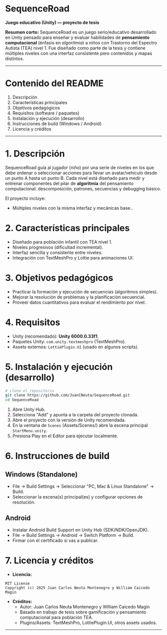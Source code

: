 # SequenceRoad

**Juego educativo (Unity) — proyecto de tesis**

**Resumen corto:**
SequenceRoad es un juego serio/educativo desarrollado en Unity pensado para enseñar y evaluar habilidades de **pensamiento computacional** (énfasis en *algoritmia*) a niños con Trastorno del Espectro Autista (TEA) nivel 1. Fue diseñado como parte de la tesis y contiene múltiples niveles con una interfaz consistente pero contenidos y mapas distintos.

---

# Contenido del README
1. Descripción
2. Características principales
3. Objetivos pedagógicos
4. Requisitos (software / paquetes)
5. Instalación y ejecución (desarrollo)
6. Instrucciones de build (Windows / Android)
7. Licencia y créditos

---

# 1. Descripción
SequenceRoad guía al jugador (niño) por una serie de niveles en los que debe ordenar o seleccionar acciones para llevar un avatar/vehículo desde un punto A hasta un punto B. Cada nivel está diseñado para medir y entrenar componentes del pilar de **algoritmia** del pensamiento computacional: descomposición, patrones, secuencias y debugging básico.

El proyecto incluye:
- Múltiples niveles con la misma interfaz y mecánicas base..

# 2. Características principales
- Diseñado para población infantil con TEA nivel 1.
- Niveles progresivos (dificultad incremental).
- Interfaz sencilla y consistente entre niveles.
- Integración con TextMeshPro y Lottie para animaciones UI.

# 3. Objetivos pedagógicos
- Practicar la formación y ejecución de secuencias (algoritmos simples).
- Mejorar la resolución de problemas y la planificación secuencial.
- Proveer datos cuantitativos para evaluar el rendimiento por nivel.

# 4. Requisitos
- Unity (recomendado): **Unity 6000.0.33f1**.
- Paquetes Unity: `com.unity.textmeshpro` (TextMeshPro).
- Assets externos: `LottiePlugin.UI` (usado en algunos scripts).

# 5. Instalación y ejecución (desarrollo)
```bash
# clona el repositorio
git clone https://github.com/JuanCNeuta/SequenceRoad.git
cd SequenceRoad
```
1. Abre Unity Hub.
2. Selecciona "Add" y apunta a la carpeta del proyecto clonada.
3. Abre el proyecto con la versión de Unity recomendada.
4. En la ventana de `Scenes` (Assets/Scenes/) abre la escena principal `StartMenu.unity`.
5. Presiona Play en el Editor para ejecutar localmente.

# 6. Instrucciones de build
## Windows (Standalone)
- File → Build Settings → Seleccionar "PC, Mac & Linux Standalone" → Build.
- Seleccionar la escena(s) principal(es) y configurar opciones de resolución.

## Android
- Instalar Android Build Support en Unity Hub (SDK/NDK/OpenJDK).
- File → Build Settings → Android → Switch Platform → Build.
- Firmar con el certificado si vas a publicar.

# 7. Licencia y créditos
- **Licencia:**

```
MIT License
Copyright (c) 2025 Juan Carlos Neuta Montenegro y William Caicedo Magin
```

- **Créditos:**
  - Autor: Juan Carlos Neuta Montenegro y William Caicedo Magin
  - Basado en trabajo de tesis sobre gamificación y pensamiento computacional para población TEA.
  - Plugins/Assets: TextMeshPro, LottiePlugin.UI, otros assets usados.

---

